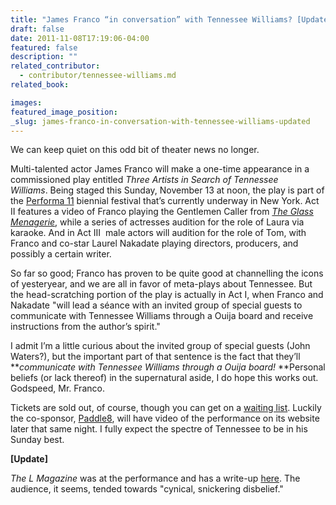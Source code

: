 ```yaml
---
title: "James Franco “in conversation” with Tennessee Williams? [Updated]"
draft: false
date: 2011-11-08T17:19:06-04:00
featured: false
description: ""
related_contributor:
  - contributor/tennessee-williams.md
related_book:

images:
featured_image_position: 
_slug: james-franco-in-conversation-with-tennessee-williams-updated
---
```


We can keep quiet on this odd bit of theater news no longer. 

Multi-talented actor James Franco will make a one-time appearance in a commissioned play entitled _Three Artists in Search of Tennessee Williams_. Being staged this Sunday, November 13 at noon, the play is part of the [Performa 11](http://11.performa-arts.org/event/laurel-nakadate-and-james-franco) biennial festival that’s currently underway in New York. Act II features a video of Franco playing the Gentlemen Caller from _[The Glass Menagerie](http://ndbooks.com/book/the-glass-menagerie)_, while a series of actresses audition for the role of Laura via karaoke. And in Act III  male actors will audition for the role of Tom, with Franco and co-star Laurel Nakadate playing directors, producers, and possibly a certain writer. 

So far so good; Franco has proven to be quite good at channelling the icons of yesteryear, and we are all in favor of meta-plays about Tennessee. But the head-scratching portion of the play is actually in Act I, when Franco and Nakadate "will lead a séance with an invited group of special guests to communicate with Tennessee Williams through a Ouija board and receive instructions from the author’s spirit." 

I admit I’m a little curious about the invited group of special guests (John Waters?), but the important part of that sentence is the fact that they’ll **_communicate with Tennessee Williams through a Ouija board!_ **Personal beliefs (or lack thereof) in the supernatural aside, I do hope this works out. Godspeed, Mr. Franco. 

Tickets are sold out, of course, though you can get on a [waiting list](http://nakadatefranco.eventbrite.com/). Luckily the co-sponsor, [Paddle8](http://www.paddle8.com/), will have video of the performance on its website later that same night. I fully expect the spectre of Tennessee to be in his Sunday best. 

**[Update]**

_The L Magazine_ was at the performance and has a write-up [here](http://www.thelmagazine.com/TheMeasure/archives/2011/11/14/performa-11-james-franco-and-laurel-nakadate-channel-tennessee-williams). The audience, it seems, tended towards "cynical, snickering disbelief." 

